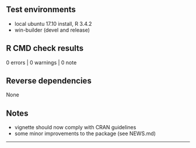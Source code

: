 ## Test environments
* local ubuntu 17.10 install, R 3.4.2
* win-builder (devel and release)

## R CMD check results

0 errors | 0 warnings | 0 note

## Reverse dependencies

None

## Notes

* vignette should now comply with CRAN guidelines
* some minor improvements to the package (see NEWS.md)

---
